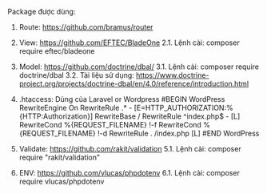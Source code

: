 Package được dùng:
1. Route: https://github.com/bramus/router

2. View: https://github.com/EFTEC/BladeOne
2.1. Lệnh cài: composer require eftec/bladeone

3. Model: https://github.com/doctrine/dbal/
3.1. Lệnh cài: composer require doctrine/dbal
3.2. Tài liệu sử dụng: https://www.doctrine-project.org/projects/doctrine-dbal/en/4.0/reference/introduction.html

4. .htaccess: Dùng của Laravel or Wordpress
#BEGIN WordPress
    RewriteEngine On
    RewriteRule .* - [E=HTTP_AUTHORIZATION:%{HTTP:Authorization}]
    RewriteBase /
    RewriteRule ^index\.php$ - [L]
    RewriteCond %{REQUEST_FILENAME} !-f
    RewriteCond %{REQUEST_FILENAME} !-d
    RewriteRule . /index.php [L]
#END WordPress

5. Validate: https://github.com/rakit/validation
5.1. Lệnh cài: composer require "rakit/validation"

6. ENV: https://github.com/vlucas/phpdotenv
6.1. Lệnh cài: composer require vlucas/phpdotenv